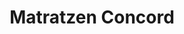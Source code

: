 ---
title: "Matratzen Concord"
url: /wien/matratzen-concord-heiligenstaedter-strasse/
shop: Betten
---